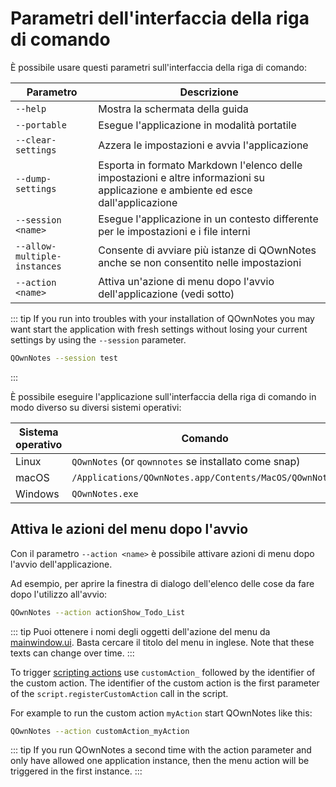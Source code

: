 # Parametri dell'interfaccia della riga di comando

È possibile usare questi parametri sull'interfaccia della riga di comando:

| Parametro                    | Descrizione                                                                                                                       |
| ---------------------------- | --------------------------------------------------------------------------------------------------------------------------------- |
| `--help`                     | Mostra la schermata della guida                                                                                                   |
| `--portable`                 | Esegue l'applicazione in modalità portatile                                                                                       |
| `--clear-settings`           | Azzera le impostazioni e avvia l'applicazione                                                                                     |
| `--dump-settings`            | Esporta in formato Markdown l'elenco delle impostazioni e altre informazioni su applicazione e ambiente ed esce dall'applicazione |
| `--session <name>`     | Esegue l'applicazione in un contesto differente per le impostazioni e i file interni                                              |
| `--allow-multiple-instances` | Consente di avviare più istanze di QOwnNotes anche se non consentito nelle impostazioni                                           |
| `--action <name>`      | Attiva un'azione di menu dopo l'avvio dell'applicazione (vedi sotto)                                                              |

::: tip
If you run into troubles with your installation of QOwnNotes you may want start the application with fresh settings without losing your current settings by using the `--session` parameter.

```bash
QOwnNotes --session test
```
:::

È possibile eseguire l'applicazione sull'interfaccia della riga di comando in modo diverso su diversi sistemi operativi:

| Sistema operativo | Comando                                                |
| ----------------- | ------------------------------------------------------ |
| Linux             | `QOwnNotes` (or `qownnotes` se installato come snap)   |
| macOS             | `/Applications/QOwnNotes.app/Contents/MacOS/QOwnNotes` |
| Windows           | `QOwnNotes.exe`                                        |

## Attiva le azioni del menu dopo l'avvio

Con il parametro `--action <name>` è possibile attivare azioni di menu dopo l'avvio dell'applicazione.

Ad esempio, per aprire la finestra di dialogo dell'elenco delle cose da fare dopo l'utilizzo all'avvio:

```bash
QOwnNotes --action actionShow_Todo_List
```

::: tip
Puoi ottenere i nomi degli oggetti dell'azione del menu da [mainwindow.ui](https://github.com/pbek/QOwnNotes/blob/develop/src/mainwindow.ui). Basta cercare il titolo del menu in inglese. Note that these texts can change over time.
:::

To trigger [scripting actions](../scripting/methods-and-objects.md#registering-a-custom-action) use `customAction_` followed by the identifier of the custom action. The identifier of the custom action is the first parameter of the `script.registerCustomAction` call in the script.

For example to run the custom action `myAction` start QOwnNotes like this:

```bash
QOwnNotes --action customAction_myAction
```

::: tip
If you run QOwnNotes a second time with the action parameter and only have allowed one application instance, then the menu action will be triggered in the first instance.
:::
